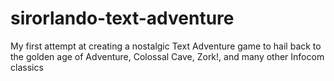 # sirorlando-text-adventure
My first attempt at creating a nostalgic Text Adventure game to hail back to the golden age of Adventure, Colossal Cave, Zork!, and many other Infocom classics
